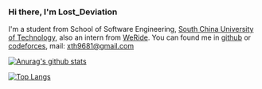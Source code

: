 ### Hi there, I'm Lost_Deviation
I'm a student from School of Software Engineering, [South China University of Technology](https://www.scut.edu.cn), also an intern from [WeRide](https://weride.ai).
You can found me in [github](https://github.com/XDeviation) or [codeforces](https://codeforces.com/profile/Lost_Deviation), mail: xth9681@gmail.com

[![Anurag's github stats](https://github-readme-stats.vercel.app/api?username=XDeviation&show_icons=true&theme=tokyonight)](https://github.com/XDeviation/github-readme-stats)

[![Top Langs](https://github-readme-stats.vercel.app/api/top-langs/?username=XDeviation&layout=compact)](https://github.com/anuraghazra/github-readme-stats)


<!--
**XDeviation/XDeviation** is a ✨ _special_ ✨ repository because its `README.md` (this file) appears on your GitHub profile.

Here are some ideas to get you started:

- 🔭 I’m currently working on ...
- 🌱 I’m currently learning ...
- 👯 I’m looking to collaborate on ...
- 🤔 I’m looking for help with ...
- 💬 Ask me about ...
- 📫 How to reach me: ...
- 😄 Pronouns: ...
- ⚡ Fun fact: ...
-->
